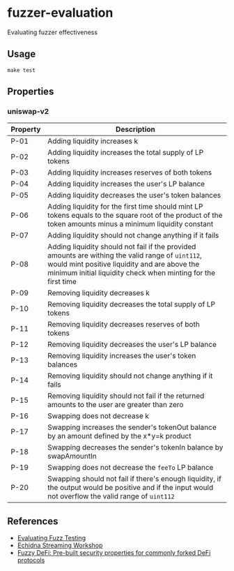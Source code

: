 # fuzzer-evaluation
Evaluating fuzzer effectiveness

## Usage

```
make test
```

## Properties

### uniswap-v2

| Property | Description |
| --- | --- |
| P-01 | Adding liquidity increases k |
| P-02 | Adding liquidity increases the total supply of LP tokens |
| P-03 | Adding liquidity increases reserves of both tokens |
| P-04 | Adding liquidity increases the user's LP balance |
| P-05 | Adding liquidity decreases the user's token balances |
| P-06 | Adding liquidity for the first time should mint LP tokens equals to the square root of the product of the token amounts minus a minimum liquidity constant |
| P-07 | Adding liquidity should not change anything if it fails |
| P-08 | Adding liquidity should not fail if the provided amounts are withing the valid range of `uint112`, would mint positive liquidity and are above the minimum initial liquidity check when minting for the first time  |
| P-09 | Removing liquidity decreases k |
| P-10 | Removing liquidity decreases the total supply of LP tokens |
| P-11 | Removing liquidity decreases reserves of both tokens |
| P-12 | Removing liquidity decreases the user's LP balance |
| P-13 | Removing liquidity increases the user's token balances |
| P-14 | Removing liquidity should not change anything if it fails |
| P-15 | Removing liquidity should not fail if the returned amounts to the user are greater than zero |
| P-16 | Swapping does not decrease k |
| P-17 | Swapping increases the sender's tokenOut balance by an amount defined by the x*y=k product |
| P-18 | Swapping decreases the sender's tokenIn balance by swapAmountIn |
| P-19 | Swapping does not decrease the `feeTo` LP balance |
| P-20 | Swapping should not fail if there's enough liquidity, if the output would be positive and if the input would not overflow the valid range of `uint112` |

## References

- [Evaluating Fuzz Testing](https://cseweb.ucsd.edu/~dstefan/cse227-spring20/papers/klees:evaluating.pdf)
- [Echidna Streaming Workshop](https://github.com/crytic/echidna-streaming-series)
- [Fuzzy DeFi: Pre-built security properties for commonly forked DeFi protocols](https://github.com/0xNazgul/fuzzydefi)